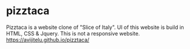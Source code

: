 # pizztaca
Pizztaca is a website clone of "Slice of Italy". UI of this website is build in HTML, CSS &amp; Jquery. This is not a responsive website.
https://avijitelu.github.io/pizztaca/
